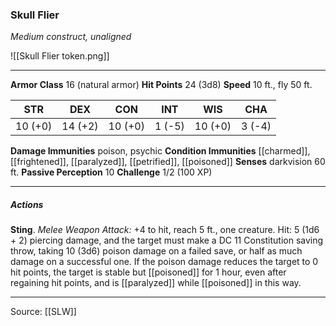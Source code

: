 ### Skull Flier
_Medium construct, unaligned_

![[Skull Flier token.png]]


---

**Armor Class** 16 (natural armor)
**Hit Points** 24 (3d8)
**Speed** 10 ft., fly 50 ft.

| STR     | DEX     | CON     | INT     | WIS     | CHA     |
|---------|---------|---------|---------|---------|---------|
| 10 (+0) | 14 (+2) | 10 (+0) | 1 (-5) | 10 (+0) | 3 (-4) |

**Damage Immunities** poison, psychic
**Condition Immunities** [[charmed]], [[frightened]], [[paralyzed]], [[petrified]], [[poisoned]]
**Senses** darkvision 60 ft.
**Passive Perception** 10
**Challenge** 1/2 (100 XP)

---

##### Actions
**Sting**. _Melee Weapon Attack:_ +4 to hit, reach 5 ft., one creature. Hit: 5 (1d6 + 2) piercing damage, and the target must make a DC 11 Constitution saving throw, taking 10 (3d6) poison damage on a failed save, or half as much damage on a successful one. If the poison damage reduces the target to 0 hit points, the target is stable but [[poisoned]] for 1 hour, even after regaining hit points, and is [[paralyzed]] while [[poisoned]] in this way.


---

Source: [[SLW]]